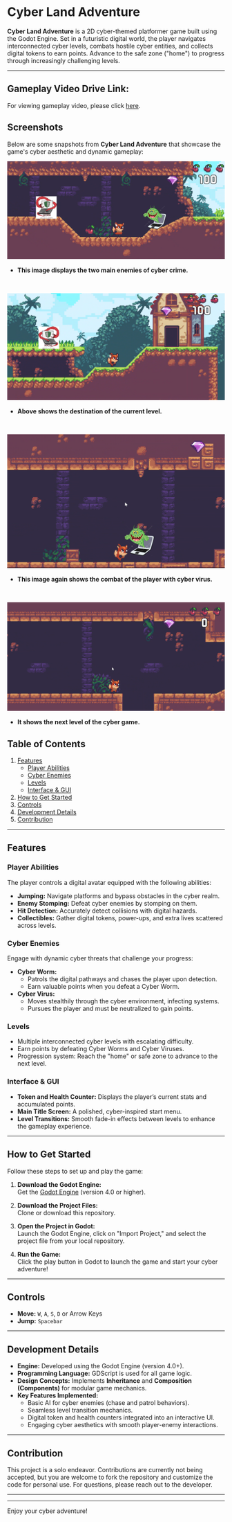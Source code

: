 # **Cyber Land Adventure**

**Cyber Land Adventure** is a 2D cyber-themed platformer game built using the Godot Engine. Set in a futuristic digital world, the player navigates interconnected cyber levels, combats hostile cyber entities, and collects digital tokens to earn points. Advance to the safe zone ("home") to progress through increasingly challenging levels.

---

## Gameplay Video Drive Link:  
For viewing gameplay video, please click [here](https://drive.google.com/file/d/1gR-k-vKKm7FOPdOY1eavmYLWfuGQ2nKm/view?usp=sharing).


## Screenshots

Below are some snapshots from **Cyber Land Adventure** that showcase the game's cyber aesthetic and dynamic gameplay:

![Screenshot 2025-03-06 174543](Screenshot%202025-03-06%20174543.png)
- **This image displays the two main enemies of cyber crime.**

<br>

![Screenshot 2025-03-06 174623](Screenshot%202025-03-06%20174623.png)
- **Above shows the destination of the current level.**

<br>

![Screenshot 2025-03-06 174715](Screenshot%202025-03-06%20174715.png)
- **This image again shows the combat of the player with cyber virus.**

<br>

![Screenshot 2025-03-06 174752](Screenshot%202025-03-06%20174752.png)
- **It shows the next level of the cyber game.**







## Table of Contents
1. [Features](#features)
    - [Player Abilities](#player-abilities)
    - [Cyber Enemies](#cyber-enemies)
    - [Levels](#levels)
    - [Interface & GUI](#interface--gui)
2. [How to Get Started](#how-to-get-started)
3. [Controls](#controls)
4. [Development Details](#development-details)
5. [Contribution](#contribution)

---

## Features

### Player Abilities  
The player controls a digital avatar equipped with the following abilities:
- **Jumping:** Navigate platforms and bypass obstacles in the cyber realm.
- **Enemy Stomping:** Defeat cyber enemies by stomping on them.
- **Hit Detection:** Accurately detect collisions with digital hazards.
- **Collectibles:** Gather digital tokens, power-ups, and extra lives scattered across levels.

### Cyber Enemies  
Engage with dynamic cyber threats that challenge your progress:
- **Cyber Worm:**  
  - Patrols the digital pathways and chases the player upon detection.
  - Earn valuable points when you defeat a Cyber Worm.
- **Cyber Virus:**  
  - Moves stealthily through the cyber environment, infecting systems.
  - Pursues the player and must be neutralized to gain points.

### Levels  
- Multiple interconnected cyber levels with escalating difficulty.
- Earn points by defeating Cyber Worms and Cyber Viruses.
- Progression system: Reach the "home" or safe zone to advance to the next level.

### Interface & GUI  
- **Token and Health Counter:** Displays the player’s current stats and accumulated points.
- **Main Title Screen:** A polished, cyber-inspired start menu.
- **Level Transitions:** Smooth fade-in effects between levels to enhance the gameplay experience.

---

## How to Get Started

Follow these steps to set up and play the game:

1. **Download the Godot Engine:**  
   Get the [Godot Engine](https://godotengine.org/) (version 4.0 or higher).

2. **Download the Project Files:**  
   Clone or download this repository.

3. **Open the Project in Godot:**  
   Launch the Godot Engine, click on "Import Project," and select the project file from your local repository.

4. **Run the Game:**  
   Click the play button in Godot to launch the game and start your cyber adventure!

---

## Controls

- **Move:** `W`, `A`, `S`, `D` or Arrow Keys  
- **Jump:** `Spacebar`

---

## Development Details

- **Engine:** Developed using the Godot Engine (version 4.0+).
- **Programming Language:** GDScript is used for all game logic.
- **Design Concepts:** Implements **Inheritance** and **Composition (Components)** for modular game mechanics.
- **Key Features Implemented:**  
  - Basic AI for cyber enemies (chase and patrol behaviors).  
  - Seamless level transition mechanics.  
  - Digital token and health counters integrated into an interactive UI.  
  - Engaging cyber aesthetics with smooth player-enemy interactions.

---

## Contribution

This project is a solo endeavor. Contributions are currently not being accepted, but you are welcome to fork the repository and customize the code for personal use. For questions, please reach out to the developer.

---



---

Enjoy your cyber adventure!
